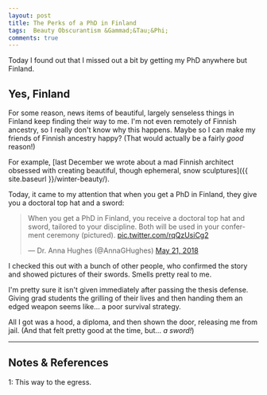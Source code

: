 ```yaml
---
layout: post
title: The Perks of a PhD in Finland
tags:  Beauty Obscurantism &Gammad;&Tau;&Phi;
comments: true
---
```


Today I found out that I missed out a bit by getting my PhD anywhere but Finland.  


## Yes, Finland  

For some reason, news items of beautiful, largely senseless things in Finland keep finding
their way to me.  I'm not even remotely of Finnish ancestry, so I really don't know why
this happens.  Maybe so I can make my friends of Finnish ancestry happy?  (That would
actually be a fairly _good_ reason!)  

For example, [last December we wrote about a mad Finnish architect obsessed with creating
beautiful, though ephemeral, snow sculptures]({{ site.baseurl }}/winter-beauty/).  

Today, it came to my attention that when you get a PhD in Finland, they give you a
doctoral top hat and a sword:  

<blockquote class="twitter-tweet">
  <p lang="en" dir="ltr">
    When you get a PhD in Finland, you receive a doctoral top hat and sword, tailored to
    your discipline. Both will be used in your conferment ceremony (pictured). 
    <a href="https://t.co/rqQzUsiCg2">pic.twitter.com/rqQzUsiCg2</a>
  </p>&mdash; Dr. Anna Hughes (@AnnaGHughes) <a href="https://twitter.com/AnnaGHughes/status/998599892657324033?ref_src=twsrc%5Etfw">May 21, 2018</a>
</blockquote>
<script async src="https://platform.twitter.com/widgets.js"></script>

I checked this out with a bunch of other people, who confirmed the story and showed
pictures of their swords.  Smells pretty real to me.  

I'm pretty sure it isn't given immediately after passing the thesis defense.  Giving grad students the
grilling of their lives and then handing them an edged weapon seems like&hellip; a
poor survival strategy.  

All I got was a hood, a diploma, and then shown the door, releasing me from jail.  (And
that felt pretty good at the time, but&hellip; _a sword!_)  

---

## Notes &amp; References  

<!--
<sup id="fn1a">[[1]](#fn1)</sup>

<a id="fn1">1</a>: ***, ["***"](***), *** [↩](#fn1a)  

<a href="{{ site.baseurl }}/images/***">
  <img src="{{ site.baseurl }}/images/***" width="400" height="***" alt="***" title="***" style="float: right; margin: 3px 3px 3px 3px; border: 1px solid #000000;">
</a>

<iframe width="400" height="224" src="***" allow="accelerometer; encrypted-media; gyroscope; picture-in-picture" allowfullscreen style="float: right; margin: 3px 3px 3px 3px; border: 1px solid #000000;"></iframe>
-->

<a id="fn1">1</a>: This way to the egress.  
